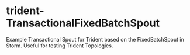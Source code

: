 trident-TransactionalFixedBatchSpout
====================================

Example Transactional Spout for Trident based on the FixedBatchSpout in Storm. Useful for testing Trident Topologies.
